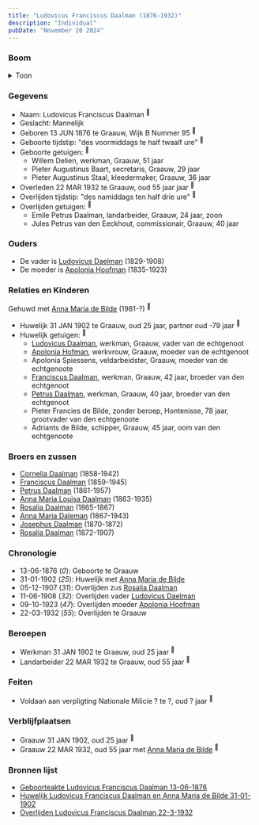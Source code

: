 ```yaml
---
title: "Ludovicus Franciscus Daalman (1876-1932)"
description: "Individual"
pubDate: "November 20 2024"
---
```


### Boom
<details><summary>Toon</summary>

![test](https://www.plantuml.com/plantuml/svg/ZPDDRnen48Rl_XMZvD1J9BmEpIv2943Ofb4-gYZj5NdN4x3msiZs5g68_zufkmMYj2KtQpmpVkPznrSXIX_hoh2mq7OflQoWaELYvbrjrTWPvo5wQGDTeOrihXL2gNrfi3bZjOnhgB0gq8Sc529wT76zH7RGjJGo17Xb031oNg5_dkjoOJ64Vh-IsWu68DY6iK_mRVjKO4t5oLsjt4zTrW6k9PfAsXEG0RvsEfqa0pYTYBoRZwZnwuj6epRGxnMoM4yB5wF1tW0IU1m_0qyf-wOs8HuaXaLjp5HQDIsz2w5mX4CLdCFjzmVWMIU5BrxAUaLWBSrmIPfOBU76kPStC2d1vAE9c8Z_m6JmyFY3O4IN6jY8LeU0nucoPeOi4U-0-hqLAgNjZD84X-l9cDftBxPSEN7n3fmQFPl7DHhZLiIsOQruPsTj1ci7s0VQIWhGLIBEsNitSbgBKeV667be3EN3pjJZ1d7Ho9rUVFuptL51aWJkXq-aY4ZsYkmyibR2lVJa4gtZI1k5ExHp_X6RU9Ro3xDSmkK_xRWTRlSesTcHYh_QyLkoLlrKi1Pq7s1NQ1Nzqby0)
</details>

### Gegevens
- Naam: Ludovicus Franciscus Daalman <sup><a href="../s00392/" style="text-decoration:none" title="Geboorteakte Ludovicus Franciscus Daalman 13-06-1876">:link:</a></sup>
- Geslacht: Mannelijk
- Geboren 13 JUN 1876 te Graauw, Wijk B Nummer 95 <sup><a href="../s00392/" style="text-decoration:none" title="Geboorteakte Ludovicus Franciscus Daalman 13-06-1876">:link:</a></sup>
- Geboorte tijdstip: "des voormiddags te half twaalf ure" <sup><a href="../s00392/" style="text-decoration:none" title="Geboorteakte Ludovicus Franciscus Daalman 13-06-1876">:link:</a></sup>
- Geboorte getuigen: <sup><a href="../s00392/" style="text-decoration:none" title="Geboorteakte Ludovicus Franciscus Daalman 13-06-1876">:link:</a></sup>
  - Willem Delien, werkman, Graauw, 51 jaar
  - Pieter Augustinus Baart, secretaris, Graauw, 29 jaar
  - Pieter Augustinus Staal, kleedermaker, Graauw, 36 jaar
- Overleden 22 MAR 1932 te Graauw, oud 55 jaar jaar <sup><a href="../s00403/" style="text-decoration:none" title="Overlijden Ludovicus Franciscus Daalman 22-3-1932">:link:</a></sup>
- Overlijden tijdstip: "des namiddags ten half drie ure" <sup><a href="../s00403/" style="text-decoration:none" title="Overlijden Ludovicus Franciscus Daalman 22-3-1932">:link:</a></sup>
- Overlijden getuigen: <sup><a href="../s00403/" style="text-decoration:none" title="Overlijden Ludovicus Franciscus Daalman 22-3-1932">:link:</a></sup>
  - Emile Petrus Daalman, landarbeider, Graauw, 24 jaar, zoon
  - Jules Petrus van den Eeckhout, commissionair, Graauw, 40 jaar

### Ouders
- De vader is [Ludovicus Daelman](../i00029/) (1829-1908)
- De moeder is [Apolonia Hoofman](../i00028/) (1835-1923)

### Relaties en Kinderen

Gehuwd met [Anna Maria de Bilde](../i00241/) (1981-?) <sup><a href="../s00399/" style="text-decoration:none" title="Huwelijk Ludovicus Franciscus Daalman en Anna Maria de Bilde 31-01-1902">:link:</a></sup>
- Huwelijk 31 JAN 1902 te Graauw, oud 25 jaar, partner oud -79 jaar <sup><a href="../s00399/" style="text-decoration:none" title="Huwelijk Ludovicus Franciscus Daalman en Anna Maria de Bilde 31-01-1902">:link:</a></sup>
- Huwelijk getuigen:  <sup><a href="../s00399/" style="text-decoration:none" title="Huwelijk Ludovicus Franciscus Daalman en Anna Maria de Bilde 31-01-1902">:link:</a></sup>
  - [Ludovicus Daalman](../i00029/), werkman, Graauw, vader van de echtgenoot
  - [Apolonia Hofman](../i00028/), werkvrouw, Graauw, moeder van de echtgenoot
  - Apolonia Spiessens, veldarbeidster, Graauw, moeder van de echtgenoote
  - [Franciscus Daalman](../i00227/), werkman, Graauw, 42 jaar, broeder van den echtgenoot
  - [Petrus Daalman](../i00228/), werkman, Graauw, 40 jaar, broeder van den echtgenoot
  - Pieter Francies de Bilde, zonder beroep, Hontenisse, 78 jaar, grootvader van den echtgenoote
  - Adriants de Bilde, schipper, Graauw, 45 jaar, oom van den echtgenoote

### Broers en zussen
- [Cornelia Daalman](../i00226/) (1858-1942)
- [Franciscus Daalman](../i00227/) (1859-1945)
- [Petrus Daalman](../i00228/) (1861-1957)
- [Anna Maria Louisa Daalman](../i00229/) (1863-1935)
- [Rosalia Daalman](../i00230/) (1865-1867)
- [Anna Maria Daleman](../i00231/) (1867-1943)
- [Josephus Daalman](../i00232/) (1870-1872)
- [Rosalia Daalman](../i00233/) (1872-1907)

### Chronologie
- 13-06-1876 (<i>0</i>): Geboorte te Graauw
- 31-01-1902 (<i>25</i>): Huwelijk met [Anna Maria de Bilde](../i00241/)
- 05-12-1907 (<i>31</i>): Overlijden zus [Rosalia Daalman](../i00233/)
- 11-06-1908 (<i>32</i>): Overlijden vader [Ludovicus Daelman](../i00029/)
- 09-10-1923 (<i>47</i>): Overlijden moeder [Apolonia Hoofman](../i00028/)
- 22-03-1932 (<i>55</i>): Overlijden te Graauw

### Beroepen
- Werkman 31 JAN 1902 te Graauw, oud 25 jaar <sup><a href="../s00399/" style="text-decoration:none" title="Huwelijk Ludovicus Franciscus Daalman en Anna Maria de Bilde 31-01-1902">:link:</a></sup>
- Landarbeider 22 MAR 1932 te Graauw, oud 55 jaar <sup><a href="../s00403/" style="text-decoration:none" title="Overlijden Ludovicus Franciscus Daalman 22-3-1932">:link:</a></sup>

### Feiten
- Voldaan aan verpligting Nationale Milicie ? te ?, oud ? jaar <sup><a href="../s00399/" style="text-decoration:none" title="Huwelijk Ludovicus Franciscus Daalman en Anna Maria de Bilde 31-01-1902">:link:</a></sup>

### Verblijfplaatsen
- Graauw  31 JAN 1902, oud 25 jaar  <sup><a href="../s00399/" style="text-decoration:none" title="Huwelijk Ludovicus Franciscus Daalman en Anna Maria de Bilde 31-01-1902">:link:</a></sup>
- Graauw  22 MAR 1932, oud 55 jaar met [Anna Maria de Bilde](../i00241/) <sup><a href="../s00403/" style="text-decoration:none" title="Overlijden Ludovicus Franciscus Daalman 22-3-1932">:link:</a></sup>

### Bronnen lijst
- [Geboorteakte Ludovicus Franciscus Daalman 13-06-1876](../s00392/)
- [Huwelijk Ludovicus Franciscus Daalman en Anna Maria de Bilde 31-01-1902](../s00399/)
- [Overlijden Ludovicus Franciscus Daalman 22-3-1932](../s00403/)